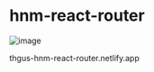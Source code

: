 # hnm-react-router

![image](https://user-images.githubusercontent.com/74132692/170382680-8beb1242-89b6-43ea-a07d-04faded92a87.png)

thgus-hnm-react-router.netlify.app
